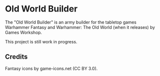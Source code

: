 # Old World Builder

The "Old World Builder" is an army builder for the tabletop games Warhammer Fantasy and Warhammer: The Old World (when it releases) by Games Workshop.

This project is still work in progress.

## Credits

Fantasy icons by game-icons.net (CC BY 3.0).
